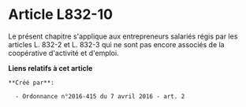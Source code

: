 # Article L832-10

Le présent chapitre s'applique aux entrepreneurs salariés régis par les articles L. 832-2 et L. 832-3 qui ne sont pas encore
associés de la coopérative d'activité et d'emploi.

**Liens relatifs à cet article**

	**Créé par**:

	  - Ordonnance n°2016-415 du 7 avril 2016 - art. 2
